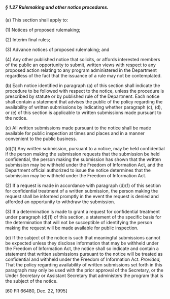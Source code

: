 ##### § 1.27 Rulemaking and other notice procedures. #####

(a) This section shall apply to:

(1) Notices of proposed rulemaking;

(2) Interim final rules;

(3) Advance notices of proposed rulemaking; and

(4) Any other published notice that solicits, or affords interested members of the public an opportunity to submit, written views with respect to any proposed action relating to any program administered in the Department regardless of the fact that the issuance of a rule may not be contemplated.

(b) Each notice identified in paragraph (a) of this section shall indicate the procedure to be followed with respect to the notice, unless the procedure is prescribed by statute or by published rule of the Department. Each notice shall contain a statement that advises the public of the policy regarding the availability of written submissions by indicating whether paragraph (c), (d), or (e) of this section is applicable to written submissions made pursuant to the notice.

(c) All written submissions made pursuant to the notice shall be made available for public inspection at times and places and in a manner convenient to the public business.

(d)(1) Any written submission, pursuant to a notice, may be held confidential if the person making the submission requests that the submission be held confidential, the person making the submission has shown that the written submission may be withheld under the Freedom of Information Act, and the Department official authorized to issue the notice determines that the submission may be withheld under the Freedom of Information Act.

(2) If a request is made in accordance with paragraph (d)(1) of this section for confidential treatment of a written submission, the person making the request shall be informed promptly in the event the request is denied and afforded an opportunity to withdraw the submission.

(3) If a determination is made to grant a request for confidential treatment under paragraph (d)(1) of this section, a statement of the specific basis for the determination that will not be susceptible of identifying the person making the request will be made available for public inspection.

(e) If the subject of the notice is such that meaningful submissions cannot be expected unless they disclose information that may be withheld under the Freedom of Information Act, the notice shall so indicate and contain a statement that written submissions pursuant to the notice will be treated as confidential and withheld under the Freedom of Information Act. *Provided,* That the policy regarding availability of written submissions set forth in this paragraph may only be used with the prior approval of the Secretary, or the Under Secretary or Assistant Secretary that administers the program that is the subject of the notice.

[60 FR 66480, Dec. 22, 1995]